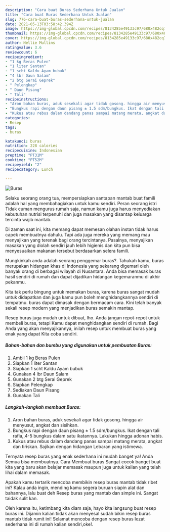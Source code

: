 ```yaml
---
description: "Cara buat Buras Sederhana Untuk Jualan"
title: "Cara buat Buras Sederhana Untuk Jualan"
slug: 776-cara-buat-buras-sederhana-untuk-jualan
date: 2021-05-13T03:58:42.394Z
image: https://img-global.cpcdn.com/recipes/8134285e49133c97/680x482cq70/buras-foto-resep-utama.jpg
thumbnail: https://img-global.cpcdn.com/recipes/8134285e49133c97/680x482cq70/buras-foto-resep-utama.jpg
cover: https://img-global.cpcdn.com/recipes/8134285e49133c97/680x482cq70/buras-foto-resep-utama.jpg
author: Nellie Mullins
ratingvalue: 3.6
reviewcount: 6
recipeingredient:
- "1 kg Beras Pulen"
- "1 liter Santan"
- "1 scht Kaldu Ayam bubuk"
- "4 lbr Daun Salam"
- "2 btg Serai Geprek"
- " Pelengkap"
- " Daun Pisang"
- " Tali"
recipeinstructions:
- "Aron bahan buras, aduk sesekali agar tidak gosong. hingga air menyusut, angkat dan sisihkan."
- "Bungkus rapi dengan daun pisang ± 1.5 sdm/bungkus. Ikat dengan tali rafia,,4-5 bungkus dalam satu ikatannya. Lakukan hingga adonan habis."
- "Kukus atau rebus dalam dandang panas sampai matang merata, angkat dan tiriskan. Sajikan dengan hidangan Lebaran yang istimewa."
categories:
- Resep
tags:
- buras

katakunci: buras 
nutrition: 228 calories
recipecuisine: Indonesian
preptime: "PT31M"
cooktime: "PT52M"
recipeyield: "2"
recipecategory: Lunch

---
```



![Buras](https://img-global.cpcdn.com/recipes/8134285e49133c97/680x482cq70/buras-foto-resep-utama.jpg)

Selaku seorang orang tua, mempersiapkan santapan mantab buat famili adalah hal yang membahagiakan untuk kamu sendiri. Peran seorang istri Tidak cuman mengurus rumah saja, namun kamu juga harus menyediakan kebutuhan nutrisi terpenuhi dan juga masakan yang disantap keluarga tercinta wajib mantab.

Di zaman  saat ini, kita memang dapat memesan olahan instan tidak harus capek membuatnya dahulu. Tapi ada juga mereka yang memang mau menyajikan yang terenak bagi orang tercintanya. Pasalnya, menyajikan masakan yang diolah sendiri jauh lebih higienis dan kita pun bisa menyesuaikan makanan tersebut berdasarkan selera famili. 



Mungkinkah anda adalah seorang penggemar buras?. Tahukah kamu, buras merupakan hidangan khas di Indonesia yang sekarang digemari oleh banyak orang di berbagai wilayah di Nusantara. Anda bisa memasak buras hasil sendiri di rumah dan dapat dijadikan hidangan kegemaranmu di akhir pekanmu.

Kita tak perlu bingung untuk memakan buras, karena buras sangat mudah untuk didapatkan dan juga kamu pun boleh menghidangkannya sendiri di tempatmu. buras dapat dimasak dengan bermacam cara. Kini telah banyak sekali resep modern yang menjadikan buras semakin mantap.

Resep buras juga mudah untuk dibuat, lho. Anda jangan repot-repot untuk membeli buras, tetapi Kamu dapat menghidangkan sendiri di rumah. Bagi Anda yang akan menyajikannya, inilah resep untuk membuat buras yang enak yang dapat Kita coba sendiri.

<!--inarticleads1-->

##### Bahan-bahan dan bumbu yang digunakan untuk pembuatan Buras:

1. Ambil 1 kg Beras Pulen
1. Siapkan 1 liter Santan
1. Siapkan 1 scht Kaldu Ayam bubuk
1. Gunakan 4 lbr Daun Salam
1. Gunakan 2 btg Serai Geprek
1. Siapkan  Pelengkap
1. Sediakan  Daun Pisang
1. Gunakan  Tali




<!--inarticleads2-->

##### Langkah-langkah membuat Buras:

1. Aron bahan buras, aduk sesekali agar tidak gosong. hingga air menyusut, angkat dan sisihkan.
1. Bungkus rapi dengan daun pisang ± 1.5 sdm/bungkus. Ikat dengan tali rafia,,4-5 bungkus dalam satu ikatannya. Lakukan hingga adonan habis.
1. Kukus atau rebus dalam dandang panas sampai matang merata, angkat dan tiriskan. Sajikan dengan hidangan Lebaran yang istimewa.




Ternyata resep buras yang enak sederhana ini mudah banget ya! Anda Semua bisa membuatnya. Cara Membuat buras Sangat cocok banget buat kita yang baru akan belajar memasak maupun juga untuk kalian yang telah lihai dalam memasak.

Apakah kamu tertarik mencoba membikin resep buras mantab tidak ribet ini? Kalau anda ingin, mending kamu segera buruan siapin alat dan bahannya, lalu buat deh Resep buras yang mantab dan simple ini. Sangat taidak sulit kan. 

Oleh karena itu, ketimbang kita diam saja, hayo kita langsung buat resep buras ini. Dijamin kalian tiidak akan menyesal sudah bikin resep buras mantab tidak rumit ini! Selamat mencoba dengan resep buras lezat sederhana ini di rumah kalian sendiri,oke!.

